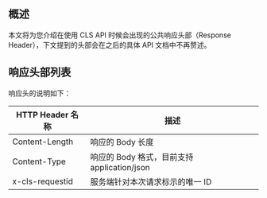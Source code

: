 ## 概述

本文将为您介绍在使用 CLS API 时候会出现的公共响应头部（Response Header），下文提到的头部会在之后的具体 API 文档中不再赘述。

## 响应头部列表

响应头的说明如下：

| HTTP Header 名称 | 描述                                        |
| --------------- | ------------------------------------------- |
| Content-Length  | 响应的 Body 长度                            |
| Content-Type    | 响应的 Body 格式，目前支持 application/json |
| x-cls-requestid | 服务端针对本次请求标示的唯一 ID             |

